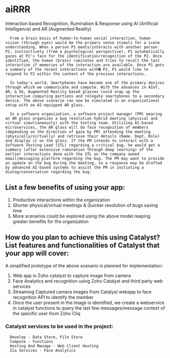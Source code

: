 # aiRRR
Interaction based Recognition, Rumination &amp; Response using AI (Artificial Intelligence) and AR (Augmented Reality)

      From a brain basis of human-to-human social interaction, human vision (through eyes) would be the primary sense stimuli for a scene understanding. When a person P1 meets/interacts with another person P2, instinctively (from a psychological perspective), P1 automatically gazes at P2's face for the identification/recognition of the P2. Once identified, the human (brain) ruminates and tries to recall the last interaction if memories of the interaction are available. Once P1 gets a summary of the recent interactions with� P2, P1 would like to respond to P2 within the context of the previous interactions.

      In today's world, Smartphones have become one of the primary devices through which we communicate and compute. With the advances in AIoT, AR, & 5G, Augmented Reality based glasses could snap up the interactive computing portions and relegate smartphones to a secondary device. The above scenario can now be simulated in an organizational setup with an AI-equipped AR glass.

      In a software organization, a software project manager (PM) wearing an AR glass organizes a bug resolution hybrid meeting (physical and virtual simultaneously) with the testing team. Utilizing AI-based microservices, the AR glass will do face recognition of members (depending on the direction of gaze by PM) attending the meeting (physically/virtually) and retrieve their details (Name, Dept, Role) and display it on the glass. If the PM intends to interact with a Software Testing Lead (STL) regarding a critical bug, he would get a summary (after extensive rumination through deep learning) of the earlier interactions done with the STL on the company owned email/messaging platform regarding the bug. The PM may want to provide an update on the bug during the meeting, so a response may be drafted by advanced AI-based systems to assist the PM in initiating a dialog/conversation regarding the bug.


## List a few benefits of using your app:
1. Productive interactions within the organization
2. Shorter physical/virtual meetings & Quicker resolution of bugs saving time
3. More scenarios could be explored using the above model reaping greater benefits for the organization

## How do you plan to achieve this using Catalyst? List features and functionalities of Catalyst that your app will cover:
A simplified prototype of the above scenario is planned for implementation:
1. Web app in Zoho catalyst to capture image from camera
2. Face Analytics and recognition using Zoho Catalyst and third party web services
3. Streaming Captured camera images from Catalyst webapp to face recognition API to identify the member
4. Once the user present in the image is identified, we create a webservice in catalyst functions to query the last few messages/message context of the specific user from Zoho Cliq

### Catalyst services to be used in the project:
      Develop - Data Store, File Store
      Compute - Functions
      Hosting And Manage - Web Client Hosting
      Zia Services - Face Analytics

